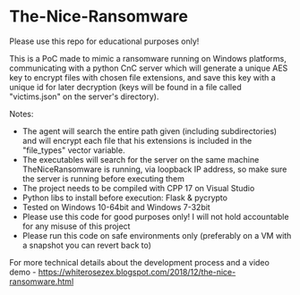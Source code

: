 # The-Nice-Ransomware
Please use this repo for educational purposes only!

This is a PoC made to mimic a ransomware running on Windows platforms, communicating with a python CnC server which will generate a unique AES key to encrypt files with chosen file extensions, and save this key with a unique id for later decryption (keys will be found in a file called "victims.json" on the server's directory).

Notes:
* The agent will search the entire path given (including subdirectories) and will encrypt each file that his extensions is included in the "file_types" vector variable.
* The executables will search for the server on the same machine TheNiceRansomware is running, via loopback IP address, so make sure the server is running before executing them
* The project needs to be compiled with CPP 17 on Visual Studio
* Python libs to install before execution: Flask & pycrypto
* Tested on Windows 10-64bit and Windows 7-32bit
* Please use this code for good purposes only! I will not hold accountable for any misuse of this project
* Please run this code on safe environments only (preferably on a VM with a snapshot you can revert back to)

For more technical details about the development process and a video demo - https://whiterosezex.blogspot.com/2018/12/the-nice-ransomware.html
